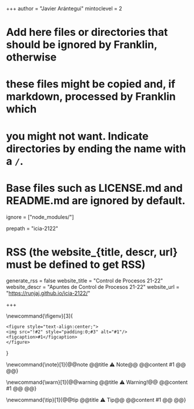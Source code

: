 +++
author = "Javier Arántegui"
mintoclevel = 2

# Add here files or directories that should be ignored by Franklin, otherwise
# these files might be copied and, if markdown, processed by Franklin which
# you might not want. Indicate directories by ending the name with a `/`.
# Base files such as LICENSE.md and README.md are ignored by default.
ignore = ["node_modules/"]

prepath = "icia-2122"

# RSS (the website_{title, descr, url} must be defined to get RSS)
generate_rss = false
website_title = "Control de Procesos 21-22"
website_descr = "Apuntes de Control de Procesos 21-22"
website_url   = "https://runjaj.github.io/icia-2122/"


+++

\newcommand{\figenv}[3]{
~~~
<figure style="text-align:center;">
<img src="!#2" style="padding:0;#3" alt="#1"/>
<figcaption>#1</figcaption>
</figure>
~~~
}

\newcommand{\note}[1]{@@note @@title ⚠ Note@@ @@content #1 @@ @@}

\newcommand{\warn}[1]{@@warning @@title ⚠ Warning!@@ @@content #1 @@ @@}

\newcommand{\tip}[1]{@@tip @@title ⚠ Tip@@ @@content #1 @@ @@}